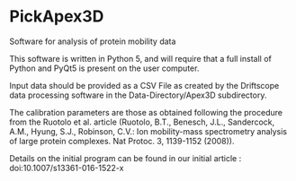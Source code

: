 # PickApex3D
Software for analysis of protein mobility data

This software is written in Python 5, and will require that a full install of
Python and PyQt5 is present on the user computer.

Input data should be provided as a CSV File as created by the Driftscope data 
processing software in the Data-Directory/Apex3D subdirectory.

The calibration parameters are those as obtained following the procedure from the 
Ruotolo et al. article (Ruotolo, B.T., Benesch, J.L., Sandercock, A.M., Hyung, S.J., 
Robinson, C.V.: Ion mobility-mass spectrometry analysis of large protein complexes.
Nat Protoc. 3, 1139-1152 (2008)).

Details on the initial program can be found in our initial article :
doi:10.1007/s13361-016-1522-x

